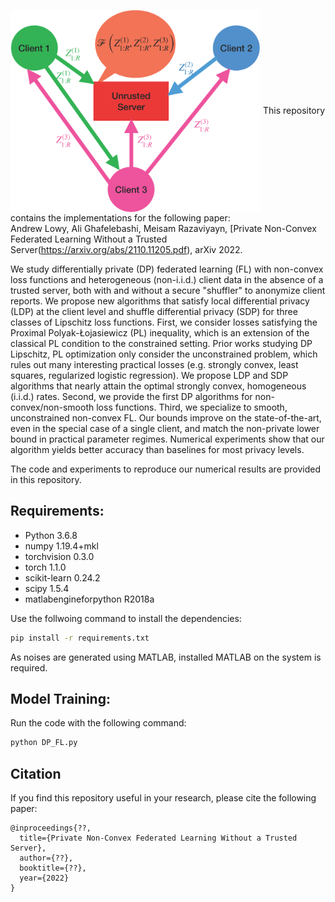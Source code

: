 <a href="https://github.com/ghafeleb/Private-NonConvex-Federated-Learning-Without-a-Trusted-Server/blob/master/figures/NC_LDP_diagram_v2.png"><img src="https://github.com/ghafeleb/Private-NonConvex-Federated-Learning-Without-a-Trusted-Server/blob/master/figures/NC_LDP_diagram_v2.png" align="center" width="400" ></a>
This repository contains the implementations for the following paper:\
Andrew Lowy, Ali Ghafelebashi, Meisam Razaviyayn, [Private Non-Convex Federated Learning Without a Trusted Server(https://arxiv.org/abs/2110.11205.pdf), arXiv 2022.

We study differentially private (DP) federated learning (FL) with non-convex loss functions and heterogeneous (non-i.i.d.) client data in the absence of a trusted server, both with and without a secure "shuffler" to anonymize client reports. We propose new algorithms that satisfy local differential privacy (LDP) at the client level and shuffle differential privacy (SDP) for three classes of Lipschitz loss functions. First, we consider losses satisfying the Proximal Polyak-Łojasiewicz (PL) inequality, which is an extension of the classical PL condition to the constrained setting. Prior works studying DP Lipschitz, PL optimization only consider the unconstrained problem, which rules out many interesting practical losses (e.g. strongly convex, least squares, regularized logistic regression). We propose LDP and SDP algorithms that nearly attain the optimal strongly convex, homogeneous (i.i.d.) rates. Second, we provide the first DP algorithms for non-convex/non-smooth loss functions. Third, we specialize to smooth, unconstrained non-convex FL. Our bounds improve on the state-of-the-art, even in the special case of a single client, and match the non-private lower bound in practical parameter regimes. Numerical experiments show that our algorithm yields better accuracy than baselines for most privacy levels.

The code and experiments to reproduce our numerical results are provided in this repository.

## Requirements:
- Python 3.6.8
- numpy 1.19.4+mkl
- torchvision 0.3.0
- torch 1.1.0
- scikit-learn 0.24.2
- scipy 1.5.4
- matlabengineforpython R2018a

Use the follwoing command to install the dependencies:
```bash
pip install -r requirements.txt
```
As noises are generated using MATLAB, installed MATLAB on the system is required. 

## Model Training:
Run the code with the following command:
```bash
python DP_FL.py
```

## Citation
If you find this repository useful in your research, please cite the following paper:
```
@inproceedings{??,
  title={Private Non-Convex Federated Learning Without a Trusted Server},
  author={??},
  booktitle={??},
  year={2022}
}
```
